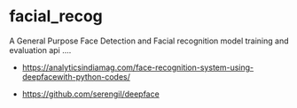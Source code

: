 # facial_recog

A General Purpose Face Detection and Facial recognition model training and evaluation api ....

- https://analyticsindiamag.com/face-recognition-system-using-deepfacewith-python-codes/

- https://github.com/serengil/deepface
